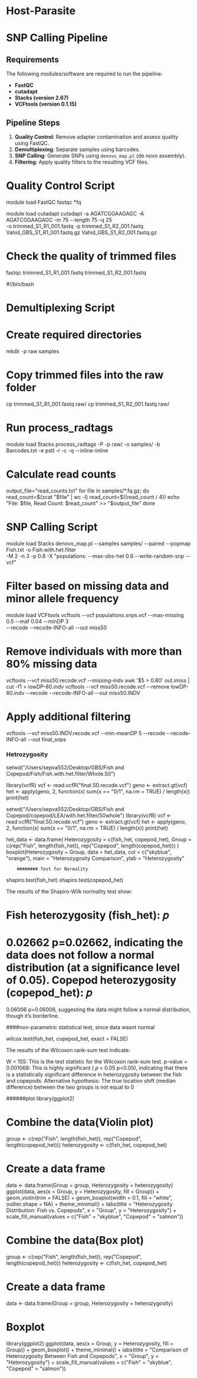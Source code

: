 # Host-Parasite
# SNP Calling Pipeline

## Requirements
The following modules/software are required to run the pipeline:
- **FastQC**
- **cutadapt**
- **Stacks (version 2.67)**
- **VCFtools (version 0.1.15)**

## Pipeline Steps
1. **Quality Control**: Remove adapter contamination and assess quality using FastQC.
2. **Demultiplexing**: Separate samples using barcodes.
3. **SNP Calling**: Generate SNPs using `denovo_map.pl` (de novo assembly).
4. **Filtering**: Apply quality filters to the resulting VCF files.


# Quality Control Script

module load FastQC
fastqc *fq

module load cutadapt
cutadapt -a AGATCGGAAGAGC -A AGATCGGAAGAGC -m 75 --length 75 -q 25 \
    -o trimmed_S1_R1_001.fastq -p trimmed_S1_R2_001.fastq \
    Vahid_GBS_S1_R1_001.fastq.gz Vahid_GBS_S1_R2_001.fastq.gz

# Check the quality of trimmed files
fastqc trimmed_S1_R1_001.fastq trimmed_S1_R2_001.fastq

#!/bin/bash
# Demultiplexing Script

# Create required directories
mkdir -p raw samples

# Copy trimmed files into the raw folder
cp trimmed_S1_R1_001.fastq raw/
cp trimmed_S1_R2_001.fastq raw/

# Run process_radtags
module load Stacks
process_radtags -P -p raw/ -o samples/ -b Barcodes.txt -e pstI -r -c -q --inline-inline

# Calculate read counts
output_file="read_counts.txt"
for file in samples/*.fq.gz; do
    read_count=$(zcat "$file" | wc -l)
    read_count=$((read_count / 4))
    echo "File: $file, Read Count: $read_count" >> "$output_file"
done

# SNP Calling Script

module load Stacks
denovo_map.pl --samples samples/ --paired --popmap Fish.txt -o Fish.with.het.filter \
    -M 2 -n 3 -p 0.8 -X "populations: --max-obs-het 0.6 --write-random-snp --vcf"


# Filter based on missing data and minor allele frequency
module load VCFtools
vcftools --vcf populations.snps.vcf --max-missing 0.5 --maf 0.04 --minDP 3 \
    --recode --recode-INFO-all --out miss50

# Remove individuals with more than 80% missing data
vcftools --vcf miss50.recode.vcf --missing-indv
awk '$5 > 0.80' out.imiss | cut -f1 > lowDP-80.indv
vcftools --vcf miss50.recode.vcf --remove lowDP-80.indv --recode --recode-INFO-all --out miss50.INDV

# Apply additional filtering
vcftools --vcf miss50.INDV.recode.vcf --min-meanDP 5 --recode --recode-INFO-all --out final_snps

### Hetrozygosity 
setwd("/Users/sepva552/Desktop/GBS/Fish and Copepod/Fish/Fish.with.het.filter/Whole.50")

library(vcfR)
vcf <- read.vcfR("final.50.recode.vcf")
geno <- extract.gt(vcf)
het <- apply(geno, 2, function(x) sum(x == "0/1", na.rm = TRUE) / length(x))
print(het)


setwd("/Users/sepva552/Desktop/GBS/Fish and Copepod/copepod/LEA/with.het.filter/50whole")
library(vcfR)
vcf <- read.vcfR("final.50.recode.vcf")
geno <- extract.gt(vcf)
het <- apply(geno, 2, function(x) sum(x == "0/1", na.rm = TRUE) / length(x))
print(het)


het_data <- data.frame(
  Heterozygosity = c(fish_het, copepod_het),
  Group = c(rep("Fish", length(fish_het)), rep("Copepod", length(copepod_het)))
)
boxplot(Heterozygosity ~ Group, data = het_data, col = c("skyblue", "orange"),
        main = "Heterozygosity Comparison", ylab = "Heterozygosity"
        
        ######## Test for Normality
shapiro.test(fish_het)
shapiro.test(copepod_het)

The results of the Shapiro-Wilk normality test show:
  
  Fish heterozygosity (fish_het): 
  𝑝
=
  0.02662
p=0.02662, indicating the data does not follow a normal distribution (at a significance level of 0.05).
Copepod heterozygosity (copepod_het): 
  𝑝
=
  0.06006
p=0.06006, suggesting the data might follow a normal distribution, though it’s borderline.

####non-parametric statistical test, since data wasnt normal

wilcox.test(fish_het, copepod_het, exact = FALSE)

The results of the Wilcoxon rank-sum test indicate:
  
  W = 155: This is the test statistic for the Wilcoxon rank-sum test.
p-value = 0.001068: This is highly significant (
  𝑝
  <
    0.05
  p<0.05), indicating that there is a statistically significant difference in heterozygosity between the fish and copepods.
Alternative hypothesis: The true location shift (median difference) between the two groups is not equal to 0

######plot
library(ggplot2)

# Combine the data(Violin plot)
group <- c(rep("Fish", length(fish_het)), rep("Copepod", length(copepod_het)))
heterozygosity <- c(fish_het, copepod_het)

# Create a data frame
data <- data.frame(Group = group, Heterozygosity = heterozygosity)
ggplot(data, aes(x = Group, y = Heterozygosity, fill = Group)) +
  geom_violin(trim = FALSE) +
  geom_boxplot(width = 0.1, fill = "white", outlier.shape = NA) +
  theme_minimal() +
  labs(title = "Heterozygosity Distribution: Fish vs. Copepods",
       x = "Group",
       y = "Heterozygosity") +
  scale_fill_manual(values = c("Fish" = "skyblue", "Copepod" = "salmon"))


# Combine the data(Box plot)
group <- c(rep("Fish", length(fish_het)), rep("Copepod", length(copepod_het)))
heterozygosity <- c(fish_het, copepod_het)

# Create a data frame
data <- data.frame(Group = group, Heterozygosity = heterozygosity)

# Boxplot
library(ggplot2)
ggplot(data, aes(x = Group, y = Heterozygosity, fill = Group)) +
  geom_boxplot() +
  theme_minimal() +
  labs(title = "Comparison of Heterozygosity Between Fish and Copepods",
       x = "Group",
       y = "Heterozygosity") +
  scale_fill_manual(values = c("Fish" = "skyblue", "Copepod" = "salmon"))

